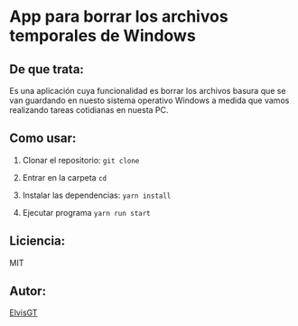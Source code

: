 # App para borrar los archivos temporales de Windows

## De que trata: 

Es una aplicación cuya funcionalidad es borrar los archivos basura que se van guardando en nuesto sistema operativo Windows a medida que vamos realizando tareas cotidianas en nuesta PC.

## Como usar:

1. Clonar el repositorio:
   `git clone `

2. Entrar en la carpeta
    `cd `

3. Instalar las dependencias:
   `yarn install`   

4. Ejecutar programa
    `yarn run start`

## Liciencia:
MIT

## Autor:
<a href="https://github.com/ElvisGT">ElvisGT</a>